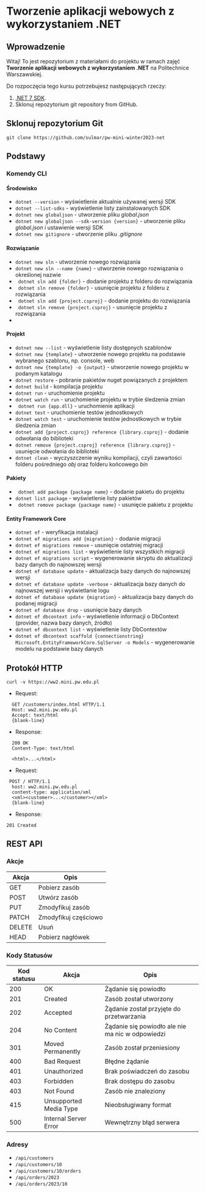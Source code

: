 # Tworzenie aplikacji webowych z wykorzystaniem .NET

## Wprowadzenie

Witaj! To jest repozytorium z materiałami do projektu w ramach zajęć **Tworzenie aplikacji webowych z wykorzystaniem .NET** na Politechnice Warszawskiej.

Do rozpoczęcia tego kursu potrzebujesz następujących rzeczy:

1. [.NET 7 SDK](https://dotnet.microsoft.com/en-us/download/dotnet/7.0).
2. Sklonuj repozytorium  git repository from GitHub.

## Sklonuj repozytorium Git

```
git clone https://github.com/sulmar/pw-mini-winter2023-net
```

## Podstawy

### Komendy CLI

#### Środowisko
- ``` dotnet --version ``` - wyświetlenie aktualnie używanej wersji SDK
- ``` dotnet --list-sdks ``` - wyświetlenie listy zainstalowanych SDK
- ``` dotnet new globaljson ``` - utworzenie pliku _global.json_
- ``` dotnet new globaljson --sdk-version {version} ``` - utworzenie pliku _global.json_ i ustawienie wersji SDK
- ``` dotnet new gitignore ``` - utworzenie pliku _.gitignore_

#### Rozwiązanie
- ``` dotnet new sln ``` - utworzenie nowego rozwiązania
- ``` dotnet new sln --name {name} ``` - utworzenie nowego rozwiązania o określonej nazwie
- ``` dotnet sln add {folder}``` - dodanie projektu z folderu do rozwiązania
- ``` dotnet sln remove {folder}``` - usunięcie projektu z folderu z rozwiązania
- ``` dotnet sln add {project.csproj}``` - dodanie projektu do rozwiązania
- ``` dotnet sln remove {project.csproj}``` - usunięcie projektu z rozwiązania
- 
#### Projekt
- ``` dotnet new --list ``` - wyświetlenie listy dostępnych szablonów
- ``` dotnet new {template} ``` - utworzenie nowego projektu na podstawie wybranego szablonu, np. console, web
- ``` dotnet new {template} -o {output} ``` - utworzenie nowego projektu w podanym katalogu
- ``` dotnet restore ``` - pobranie pakietów nuget powiązanych z projektem
- ``` dotnet build ``` - kompilacja projektu
- ``` dotnet run ``` - uruchomienie projektu
- ``` dotnet watch run ``` - uruchomienie projektu w trybie śledzenia zmian
- ``` dotnet run {app.dll}``` - uruchomienie aplikacji
- ``` dotnet test ``` - uruchomienie testów jednostkowych
- ``` dotnet watch test ``` - uruchomienie testów jednostkowych w trybie śledzenia zmian
- ``` dotnet add {project.csproj} reference {library.csproj} ``` - dodanie odwołania do biblioteki
- ``` dotnet remove {project.csproj} reference {library.csproj} ``` - usunięcie odwołania do biblioteki
- ``` dotnet clean ``` - wyczyszczenie wyniku kompilacji, czyli zawartości folderu pośredniego _obj_ oraz folderu końcowego _bin_

#### Pakiety
- ``` dotnet add package {package name}``` - dodanie pakietu do projektu
- ``` dotnet list package ``` - wyświetlenie listy pakietów
- ``` dotnet remove package {package name}``` - usunięcie pakietu z projektu

#### Entity Framework Core
- ``` dotnet ef ``` - weryfikacja instalacji
- ``` dotnet ef migrations add {migration} ``` - dodanie migracji
- ``` dotnet ef migrations remove ``` - usunięcie ostatniej migracji
- ``` dotnet ef migrations list ``` - wyświetlenie listy wszystkich migracji
- ``` dotnet ef migrations script ``` - wygenerowanie skryptu do aktualizacji bazy danych do najnowszej wersji
- ``` dotnet ef database update ``` - aktualizacja bazy danych do najnowszej wersji
- ``` dotnet ef database update -verbose ``` - aktualizacja bazy danych do najnowszej wersji i wyświetlanie logu
- ``` dotnet ef database update {migration} ``` - aktualizacja bazy danych do podanej migracji
- ``` dotnet ef database drop ``` - usunięcie bazy danych
- ``` dotnet ef dbcontext info ``` - wyświetlenie informacji o DbContext (provider, nazwa bazy danych, źródło)
- ``` dotnet ef dbcontext list ``` - wyświetlenie listy DbContextów
- ``` dotnet ef dbcontext scaffold {connectionstring} Microsoft.EntityFrameworkCore.SqlServer -o Models ``` - wygenerowanie modelu na podstawie bazy danych

## Protokół HTTP 

~~~
curl -v https://ww2.mini.pw.edu.pl
~~~

- Request:
~~~
  GET /customers/index.html HTTP/1.1
  Host: ww2.mini.pw.edu.pl
  Accept: text/html
  {blank-line}
~~~

- Response:
~~~
  200 OK
  Content-Type: text/html
  
  <html>...</html>
~~~

- Request:
~~~ 
 POST / HTTP/1.1
  host: ww2.mini.pw.edu.pl
  content-type: application/xml
  <xml><customer>...</customer></xml>
  {blank-line}
~~~

- Response:
~~~
201 Created
~~~

## REST API
### Akcje
| Akcja  | Opis                  |
|--------|-----------------------|
| GET    | Pobierz zasób         |
| POST   | Utwórz zasób          |
| PUT    | Zmodyfikuj zasób      |
| PATCH  | Zmodyfikuj częściowo  |
| DELETE | Usuń                  |
| HEAD   | Pobierz nagłówek      |

### Kody Statusów
| Kod statusu   | Akcja                  | Opis                                              | 
|---------------|------------------------|---------------------------------------------------| 
| 200           | OK                     | Żądanie się powiodło                              |
| 201           | Created                | Zasób został utworzony                            |
| 202           | Accepted               | Żądanie został przyjęte do przetwarzania          |
| 204           | No Content             | Żądanie się powiodło ale nie ma nic w odpowiedzi  |
| 301           | Moved Permanently      | Zasób został przeniesiony                         |
| 400           | Bad Request            | Błędne żądanie                                    |
| 401           | Unauthorized           | Brak poświadczeń do zasobu                        |
| 403           | Forbidden              | Brak dostępu do zasobu                            |
| 403           | Not Found              | Zasób nie znaleziony                              |
| 415           | Unsupported Media Type | Nieobsługiwany format                             |
| 500           | Internal Server Error  | Wewnętrzny błąd serwera                           |


### Adresy
- ``` /api/customers ``` 
- ``` /api/customers/10 ``` 
- ``` /api/customers/10/orders ``` 
- ``` /api/orders/2023 ``` 
- ``` /api/orders/2023/10 ``` 



